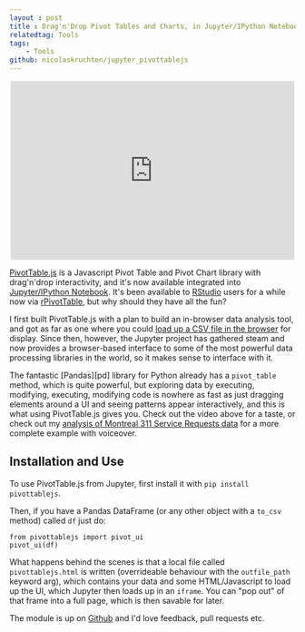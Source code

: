 ```yaml
---
layout : post
title : Drag'n'Drop Pivot Tables and Charts, in Jupyter/IPython Notebook
relatedtag: Tools
tags:
    - Tools
github: nicolaskruchten/jupyter_pivottablejs
--- 
```


<p align="center"><iframe width="500" height="315" src="https://www.youtube.com/embed/ZbrRrXiWBKc" frameborder="0" allowfullscreen></iframe></p>

[PivotTable.js][pv] is a Javascript Pivot Table and Pivot Chart library with drag'n'drop interactivity, and it's now available integrated into [Jupyter/IPython Notebook][ipy]. It's been available to [RStudio][rs] users for a while now via [rPivotTable][rp], but why should they have all the fun?

<!-- more -->

I first built PivotTable.js with a plan to build an in-browser data analysis tool, and got as far as one where you could [load up a CSV file in the browser][local] for display. Since then, however, the Jupyter project has gathered steam and now provides a browser-based interface to some of the most powerful data processing libraries in the world, so it makes sense to interface with it.

The fantastic [Pandas][pd] library for Python already has a `pivot_table` method, which is quite powerful, but exploring data by executing, modifying, executing, modifying code is nowhere as fast as just dragging elements around a UI and seeing patterns appear interactively, and this is what using PivotTable.js gives you. Check out the video above for a taste, or check out my [analysis of Montreal 311 Service Requests data][mtl311] for a more complete example with voiceover.

## Installation and Use

To use PivotTable.js from Jupyter, first install it with `pip install pivottablejs`.

Then, if you have a Pandas DataFrame (or any other object with a `to_csv` method) called `df` just do:

    from pivottablejs import pivot_ui
    pivot_ui(df)

What happens behind the scenes is that a local file called `pivottablejs.html` is written (overrideable behaviour with the `outfile_path` keyword arg), which contains your data and some HTML/Javascript to load up the UI, which Jupyter then loads up in an `iframe`. You can "pop out" of that frame into a full page, which is then savable for later.

The module is up on [Github][gh] and I'd love feedback, pull requests etc.

[gh]: https://nicolas.kruchten.com/jupyter_pivottablejs
[pv]: https://nicolas.kruchten.com/pivottable
[ipy]: http://jupyter.org
[rs]: http://rstudio.com/
[rp]: https://github.com/smartinsightsfromdata/rpivotTable
[local]: http://nicolas.kruchten.com/pivottable/examples/local.html
[mtl311]: http://nicolas.kruchten.com/content/2015/06/montreal-311/
